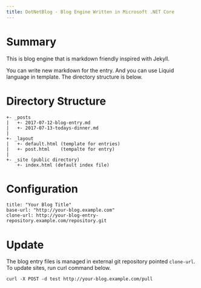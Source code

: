 ```yaml
---
title: DotNetBlog - Blog Engine Written in Microsoft .NET Core
---
```


# Summary

This is blog engine that is markdown friendly inspired with Jekyll.

You can write new markdown for the entry. And you can use Liquid language in template. The directory structure is below.

# Directory Structure

```
+- _posts
|   +- 2017-07-12-blog-entry.md
|   +- 2017-07-13-todays-dinner.md
|
+- _layout
|   +- default.html (template for entries)
|   +- post.html    (tempalte for entry)
|
+- _site (public directory)
    +- index.html (default index file)
```

# Configuration

```
title: "Your Blog Title"
base-url: "http://your-blog.example.com"
clone-url: http://your-blog-entry-repository.example.com/repository.git
```

# Update

The blog entry files is managed in external git repository pointed `clone-url`. To update sites, run curl command below.

```
curl -X POST -d test http://your-blog.example.com/pull
```
